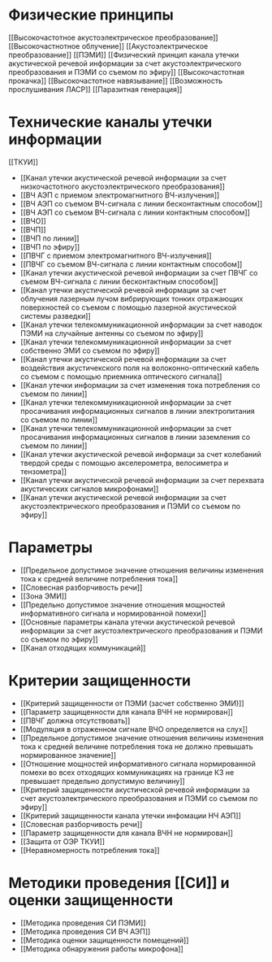 

# Физические принципы
[[Высокочастотное акустоэлектрическое преобразование]]
[[Высокочастнотное облучение]]
[[Акустоэлектрическое преобразование]]
[[ПЭМИ]]
[[Физический принцип канала утечки акустической речевой информации за счет акустоэлектрического преобразования и ПЭМИ со съемом по эфиру]]
[[Высокочастотная прокачка]]
[[Высокочастотное навязывание]]
[[Возможность прослушивания ЛАСР]]
[[Паразитная генерация]]


# Технические каналы утечки информации
[[ТКУИ]]

- [[Канал утечки акустической речевой информации за счет низкочастотного акустоэлектрического преобразования]]
- [[ВЧ АЭП с приемом электромагнитного ВЧ-излучения]]
- [[ВЧ АЭП со съемом ВЧ-сигнала с линии бесконтактным способом]]
- [[ВЧ АЭП со съемом ВЧ-сигнала с линии контактным способом]]
- [[ВЧО]]
- [[ВЧП]]
- [[ВЧП по линии]]
- [[ВЧП по эфиру]]
- [[ПВЧГ с приемом электромагнитного ВЧ-излучения]]
- [[ПВЧГ со съемом ВЧ-сигнала с линии контактным способом]]
- [[Канал утечки акустической речевой информации  за счет ПВЧГ со съемом ВЧ-сигнала с линии бесконтактным способом]]	
- [[Канал утечки акустической речевой информации за счет облучения лазерным лучом вибрирующих тонких отражающих поверхностей со съемом с помощью лазерной акустической системы разведки]]
- [[Канал утечки телекоммуникационной информации за счет наводок ПЭМИ на случайные антенны со съемом по эфиру]]
- [[Канал утечки телекоммуникационной информации за счет собственно ЭМИ со съемом по эфиру]]
- [[Канал утечки акустической речевой информации за счет воздействия акустичекского поля на волоконно-оптический кабель со съемом с помощью приемника оптического сигнала]]
- [[Канал утечки информации за счет изменения тока потребления со съемом по линии]]
- [[Канал утечки телекоммуникационной информации за счет просачивания информационных сигналов в линии электропитания со съемом по линии]]
- [[Канал утечки телекоммуникационной информации за счет просачивания информационных сигналов в линии заземления со съемом по линии]]
- [[Канал утечки акустической речевой информаци за счет колебаний твердой среды с помощью акселерометра, велосиметра и тензометра]]
- [[Канал утечки акустической речевой информации за счет перехвата акустических сигналов микрофонами]]
- [[Канал утечки акустической речевой информации за счет акустоэлектрического преобразования и ПЭМИ со съемом по эфиру]]

# Параметры
- [[Предельное допустимое значение отношения величины изменения тока к средней величине потребления тока]]
- [[Словесная разборчивость речи]]
- [[Зона ЭМИ]]
- [[Предельно допустимое значение отношения мощностей информативного сигнала и нормированной помехи]]
- [[Основные параметры канала утечки акустической речевой информации за счет акустоэлектрического преобразования и ПЭМИ со съемом по эфиру]]
- [[Канал отходящих коммуникаций]]


# Критерии защищенности
- [[Критерий защищенности от ПЭМИ (засчет собственно ЭМИ)]]
- [[Параметр защищенности для канала ВЧН не нормирован]]
- [[ПВЧГ должна отсутствовать]]
- [[Модуляция в отраженном сигнале ВЧО определяется на слух]]
- [[Предельное допустимое значение отношения величины изменения тока к средней величине потребления тока не должно превышать нормированное значение]]
- [[Отношение мощностей информативного сигнала нормированной помехи во всех отходящих коммуникациях на границе КЗ не превышает предельно допустимую величину]]
- [[Критерий защищенности акустической речевой информации за счет акустоэлектрического преобразования и ПЭМИ со съемом по эфиру]]
- [[Критерий защищенности канала утечки инфомации НЧ АЭП]]
- [[Словесная разборчивость речи]]
- [[Параметр защищенности для канала ВЧН не нормирован]]
- [[Защита от ОЭР ТКУИ]]
- [[Неравномерность потребления тока]]

# Методики проведения [[СИ]] и оценки защищенности
- [[Методика проведения СИ ПЭМИ]]
- [[Методика проведения СИ ВЧ АЭП]]
- [[Методика оценки защищенности помещений]]
- [[Методика обнаружения работы микрофона]]